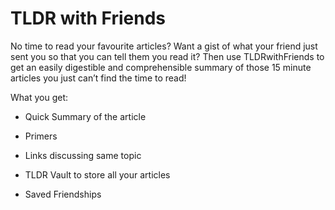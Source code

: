 # TLDR with Friends

No time to read your favourite articles? Want a gist of what your friend just sent you so that you can tell them you read it? Then use TLDRwithFriends to get an easily digestible and comprehensible summary of those 15 minute articles you just can’t find the time to read!

What you get:

- Quick Summary of the article

- Primers

- Links discussing same topic

- TLDR Vault to store all your articles

- Saved Friendships

